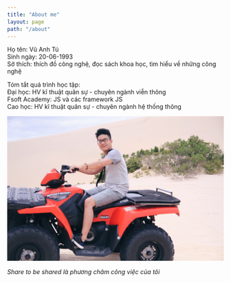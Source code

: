 ```yaml
---
title: "About me"
layout: page
path: "/about"
---
```

Họ tên: Vũ Anh Tú <br/>
Sinh ngày: 20-06-1993 <br/>
Sở thích: thích đồ công nghệ, đọc sách khoa học, tìm hiểu về những công nghệ <br/>

Tóm tắt quá trình học tập: <br/>
Đại học: HV kĩ thuật quân sự - chuyên ngành viễn thông <br/>
Fsoft Academy: JS và các framework JS <br/>
Cao học: HV kĩ thuật quân sự - chuyên ngành hệ thống thông  <br/>


![](./anhtus.jpg)

*Share to be shared là phương châm công việc của tôi*




